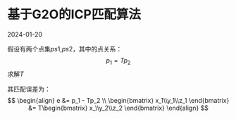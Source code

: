 # 基于G2O的ICP匹配算法
2024-01-20

假设有两个点集$ps1$,$ps2$，其中的点关系：
$$p_1 = Tp_2$$
求解$T$

其匹配误差为：
$$
\begin{align}
e &= p_1 - Tp_2 \\
\begin{bmatrix}
x_1\\y_1\\z_1
\end{bmatrix} &= T\begin{bmatrix}
x_\\y_2\\z_2
\end{bmatrix}
\end{align}
$$







